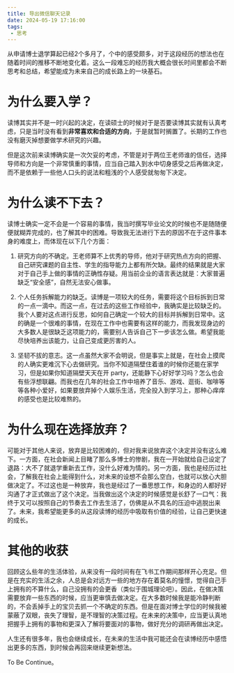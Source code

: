 ```yaml
---
title: 导出微信聊天记录
date: 2024-05-19 17:16:00
tags:
 - 思考
---
```


从申请博士退学算起已经2个多月了，个中的感受颇多，对于这段经历的想法也在随着时间的推移不断地变化着。这么一段难忘的经历我大概会很长时间里都会不断思考和总结，希望能成为未来自己的成长路上的一块基石。

# 为什么要入学？

读博其实并不是一时兴起的决定，在读硕士的时候对于是否要读博其实就有认真考虑，只是当时没有看到**非常喜欢和合适的方向**，于是就暂时搁置了。长期的工作也没有磨灭掉想要做学术研究的兴趣。

但是这次前来读博确实是一次欠妥的考虑，不管是对于两位王老师谁的信任，选择导师和方向是一个非常慎重的事情，应当自己踏入到水中切身感受之后再做决定，而不是依赖于一些他人口头的说法和粗浅的个人感受就匆匆下决定。

# 为什么读不下去？

读博士确实一定不会是一个容易的事情，我当时撰写毕业论文的时候也不是随随便便就糊弄完成的，也了解其中的困难。导致我无法进行下去的原因不在于这件事本身的难度上，而体现在以下几个方面：

1. 研究方向的不确定。王老师算不上优秀的导师，他对于研究热点方向的把握、自己研究课题的自主性、学生的指导能力上都有所欠缺。最终的结果就是大家对于自己手上做的事情的正确性存疑。用当前企业的语言表达就是：大家普遍缺乏“安全感”，自然无法安心做事。

2. 个人任务拆解能力的缺乏。读博是一项较大的任务，需要将这个目标拆到日常的一点一滴中。而这一点，在过去的这些工作经验中，我确实是比较缺乏的。我个人要对这点进行反思，如何自己确定一个较大的目标并拆解到日常中。这的确是一个很难的事情，在现在工作中也需要有这样的能力，而我发现身边的大多数人是很缺乏这项能力的，需要别人告诉自己下一步该怎么做。希望我能尽快培养出该能力，让自己变成更厉害的人。

3. 坚韧不拔的意志。这一点虽然大家不会明说，但是事实上就是，在社会上摸爬的人确实更难沉下心去做研究。当你不知道隔壁住着谁的时候你还能在家学习，但是如果你知道隔壁天天在开 party，还能静下心好好学习吗？怎么也会有些浮想联翩。而我也在几年的社会工作中培养了音乐、游戏、逛街、咖啡等等各种小爱好，如果要放弃掉个人娱乐生活，完全投入到学习上，那种心痒痒的感受也是比较难熬的。

# 为什么现在选择放弃？

可能对于其他人来说，放弃是比较困难的，但对我来说放弃这个决定并没有这么难下。一方面，在社会新闻上目睹了那么多博士的惨剧，我在一开始就给自己设定了退路：大不了就退学重新去工作，没什么好难为情的。另一方面，我也是经历过社会，了解我在社会上能得到什么，对未来的设想不会那么空白，也就可以放心大胆做决定了。不过这也是一种放弃，我也是经过了一番思想工作，和身边的人都好好沟通了才正式做出了这个决定。当我做出这个决定的时候感觉是长舒了一口气：我终于又可以按照自己的节奏去工作去生活了，仿佛是从不具名的压迫中逃脱出来了。未来，我希望能更多的从这段读博的经历中吸取有价值的经验，让自己更快速的成长。

# 其他的收获

回顾这么些年的生活体验，从来没有一段时间有在飞书工作期间那样开心充足。但是在充实的生活之余，人总是会对远方一些的地方存在着莫名的憧憬，觉得自己手上拥有的不算什么，自己没拥有的会更香（类似于围城理论吧）。因此，在做决策需要放弃一些东西的时候，应当更审慎去做决定。在大多数时候我是能冷静判断的，不会丢掉手上的宝贝去抓一个不确定的东西。但是在面对博士学位的时候我被蒙蔽了双眼，丧失了理智，是不理智的决策过程。在未来的决策中，应当更认真地把握手上拥有的事物和更深入了解将要面对的事物，做好充分的调研再做出决定。

人生还有很多年，我也会继续成长，在未来的生活中我可能还会在读博经历中感悟出更多的东西，到时候会再回来继续更新想法。

To Be Continue。